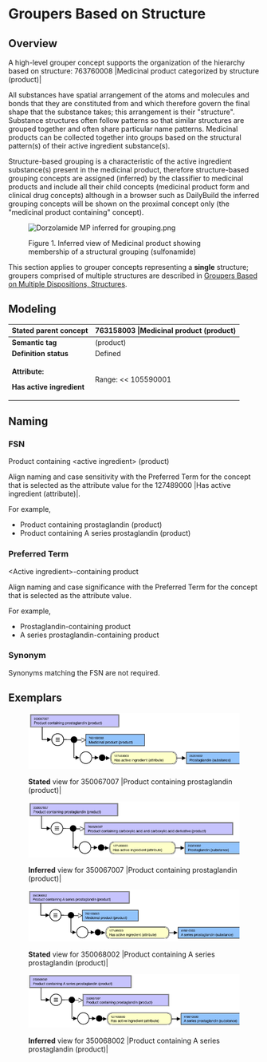# Groupers Based on Structure

## Overview

A high-level grouper concept supports the organization of the hierarchy based on structure: 763760008 |Medicinal product categorized by structure (product)|

All substances have spatial arrangement of the atoms and molecules and bonds that they are constituted from and which therefore govern the final shape that the substance takes; this arrangement is their "structure". Substance structures often follow patterns so that similar structures are grouped together and often share particular name patterns. Medicinal products can be collected together into groups based on the structural pattern(s) of their active ingredient substance(s).

Structure-based grouping is a characteristic of the active ingredient substance(s) present in the medicinal product, therefore structure-based grouping concepts are assigned (inferred) by the classifier to medicinal products and include all their child concepts (medicinal product form and clinical drug concepts) although in a browser such as DailyBuild the inferred grouping concepts will be shown on the proximal concept only (the "medicinal product containing" concept).

<figure><img src="https://confluence.ihtsdotools.org/download/attachments/293568800/Dorzolamide%20MP%20inferred%20for%20grouping.png?version=1&#x26;modificationDate=1748543649000&#x26;api=v2" alt="Dorzolamide MP inferred for grouping.png"><figcaption><p>Figure 1. Inferred view of Medicinal product showing membership of a structural grouping (sulfonamide)</p></figcaption></figure>

This section applies to grouper concepts representing a **single** structure; groupers comprised of multiple structures are described in [Groupers Based on Multiple Dispositions, Structures](../../../../../../authoring/pharmaceutical-and-biologic-product/174691077.html).

## Modeling

| **Stated parent concept**                                                       | 763158003 \|Medicinal product (product)                                                                                                                                                                                                                                                                                                                                                                                                                                                                                                                                                                 |
| ------------------------------------------------------------------------------- | ------------------------------------------------------------------------------------------------------------------------------------------------------------------------------------------------------------------------------------------------------------------------------------------------------------------------------------------------------------------------------------------------------------------------------------------------------------------------------------------------------------------------------------------------------------------------------------------------------- |
| **Semantic tag**                                                                | (product)                                                                                                                                                                                                                                                                                                                                                                                                                                                                                                                                                                                               |
| **Definition status**                                                           | Defined                                                                                                                                                                                                                                                                                                                                                                                                                                                                                                                                                                                                 |
| <p><strong>Attribute:</strong></p><p><strong>Has active ingredient</strong></p> | <p>Range: &#x3C;&#x3C; 105590001 |Substance (substance)|</p><ul><li><p> </p><ul><li>While the allowed range is broader, the |Medicinal product| grouper concepts based on structure should only use primitive grouper concepts that are descendants of 312413002 |Substance categorized by structure (substance)| as attribute values.<br><br></li></ul></li></ul><p>Cardinality: 0..*</p><ul><li><p> </p><ul><li>While the allowed range is broader, the |Medicinal product| grouper concepts based on structure should have one and only one |Has active ingredient (attribute)|.</li></ul></li></ul> |

## Naming

### FSN

Product containing \<active ingredient> (product)

Align naming and case sensitivity with the Preferred Term for the concept that is selected as the attribute value for the 127489000 |Has active ingredient (attribute)|.

For example,

* Product containing prostaglandin (product)
* Product containing A series prostaglandin (product)

### Preferred Term

\<Active ingredient>-containing product

Align naming and case significance with the Preferred Term for the concept that is selected as the attribute value.

For example,

* Prostaglandin-containing product
* A series prostaglandin-containing product

### Synonym

Synonyms matching the FSN are not required.

## Exemplars

<figure><img src="../../../../../../.gitbook/assets/image (27) (1).png" alt=""><figcaption><p><strong>Stated</strong> view for 350067007 |Product containing prostaglandin (product)|</p></figcaption></figure>

<figure><img src="../../../../../../.gitbook/assets/image (28) (1).png" alt=""><figcaption><p><strong>Inferred</strong> view for 350067007 |Product containing prostaglandin (product)|</p></figcaption></figure>

<figure><img src="../../../../../../.gitbook/assets/image (29) (1).png" alt=""><figcaption><p><strong>Stated</strong> view for 350068002 |Product containing A series prostaglandin (product)|</p></figcaption></figure>

<figure><img src="../../../../../../.gitbook/assets/image (30) (1).png" alt=""><figcaption><p> <strong>Inferred</strong> view for 350068002 |Product containing A series prostaglandin (product)|</p></figcaption></figure>

<figure><img src="../../../../../../authoring/pharmaceutical-and-biologic-product/images/174691044.png" alt=""><figcaption></figcaption></figure>
